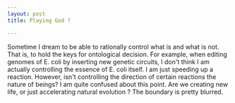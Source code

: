 ```yaml
---
layout: post
title: Playing God ?

---
```


Sometime I dream to be able to rationally control  what is and what is not. That is, to hold the keys for ontological decision.
For example, when editing genomes of E. coli by inserting new genetic circuits, I don't think I am actually controlling the essence of E. coli itself. I am just speeding up a reaction.
However, isn't controlling the direction of certain reactions the nature of beings?
I am quite confused about this point.
Are we creating new life, or just accelerating natural evolution ?
The boundary is pretty blurred.

